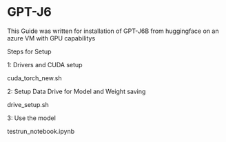 # GPT-J6

This Guide was written for installation of GPT-J6B from huggingface on an azure VM with GPU capabilitys

Steps for Setup

1: Drivers and CUDA setup

cuda_torch_new.sh

2: Setup Data Drive for Model and Weight saving

drive_setup.sh

3: Use the model

testrun_notebook.ipynb